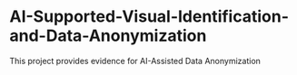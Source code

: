 # AI-Supported-Visual-Identification-and-Data-Anonymization
This project provides evidence for AI-Assisted Data Anonymization

